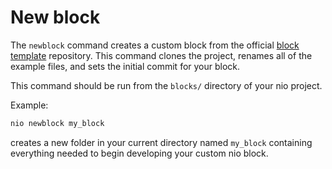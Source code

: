 # New block

The `newblock` command creates a custom block from the official [block template](https://github.com/nio-blocks/block_template) repository. This command clones the project, renames all of the example files, and sets the initial commit for your block.

This command should be run from the `blocks/` directory of your nio project.

Example:
```bash
nio newblock my_block
```
creates a new folder in your current directory named `my_block` containing everything needed to begin developing your custom nio block.
